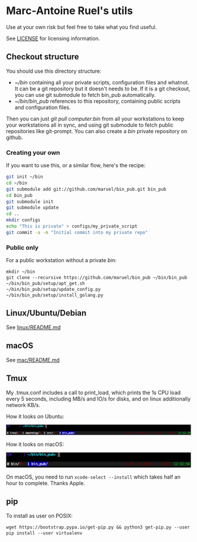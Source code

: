 # Marc-Antoine Ruel's utils

Use at your own risk but feel free to take what you find useful.

See [LICENSE](https://github.com/maruel/bin_pub/blob/master/LICENSE) for
licensing information.

## Checkout structure

You should use this directory structure:

- *~/bin* containing all your private scripts, configuration files and
  whatnot.  It can be a git repository but it doesn't needs to be. If it is a
  git checkout, you can use git submodule to fetch bin_pub automatically.
- *~/bin/bin_pub* references to this repository, containing public scripts and
  configuration files.

Then you can just *git pull computer:bin* from all your workstations to keep
your workstations all in sync, and using git submodule to fetch public
repositories like git-prompt. You can also create a *bin* private repository on
github.


### Creating your own

If you want to use this, or a similar flow, here's the recipe:

```bash
git init ~/bin
cd ~/bin
git submodule add git://github.com/maruel/bin_pub.git bin_pub
cd bin_pub
git submodule init
git submodule update
cd ..
mkdir configs
echo "This is private" > configs/my_private_script
git commit -a -m "Initial commit into my private repo"
```


### Public only

For a public workstation without a private *bin*:

```
mkdir ~/bin
git clone --recursive https://github.com/maruel/bin_pub ~/bin/bin_pub
~/bin/bin_pub/setup/apt_get.sh
~/bin/bin_pub/setup/update_config.py
~/bin/bin_pub/setup/install_golang.py
```


## Linux/Ubuntu/Debian

See [linux/README.md](linux/README.md)

## macOS

See [mac/README.md](mac/README.md)


## Tmux

My .tmux.conf includes a call to print_load, which prints the 1s CPU load every
5 seconds, including MB/s and IO/s for disks, and on linux additionally network
KB/s.

How it looks on Ubuntu:

![Ubuntu](/screenshots/ubuntu.png)

How it looks on macOS:

![macOS](/screenshots/osx.png)

On macOS, you need to run `xcode-select --install` which takes half an hour to
complete. Thanks Apple.


## pip

To install as user on POSIX:

```
wget https://bootstrap.pypa.io/get-pip.py && python3 get-pip.py --user
pip install --user virtualenv
```
